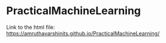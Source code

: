 # PracticalMachineLearning

Link to the html file:
 https://amruthavarshinits.github.io/PracticalMachineLearning/
